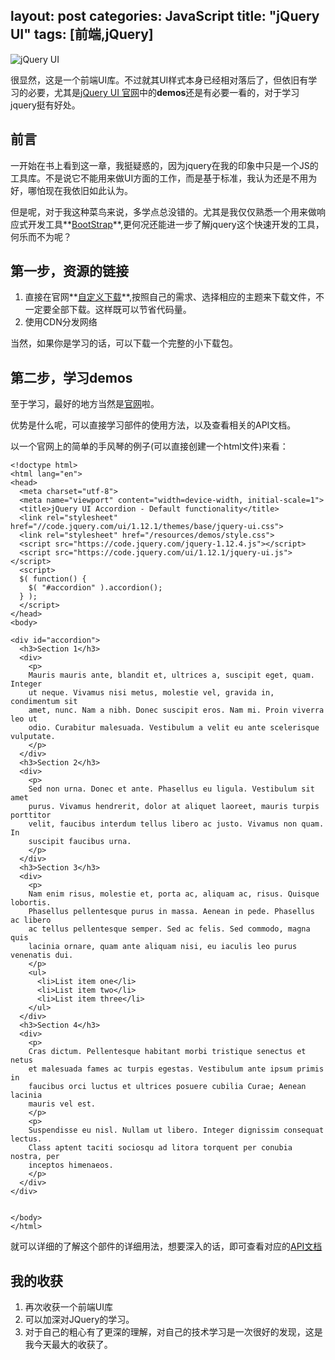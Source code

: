 layout: post
categories: JavaScript
title: "jQuery UI"
tags: [前端,jQuery]
---
![jQuery UI](http://oltqt8zyb.bkt.clouddn.com/jquery_ui.jpg)  

很显然，这是一个前端UI库。不过就其UI样式本身已经相对落后了，但依旧有学习的必要，尤其是[jQuery UI 官网](http://jqueryui.com/demos/)中的**demos**还是有必要一看的，对于学习jquery挺有好处。  

<!-- more -->
前言
--
一开始在书上看到这一章，我挺疑惑的，因为jquery在我的印象中只是一个JS的工具库。不是说它不能用来做UI方面的工作，而是基于标准，我认为还是不用为好，哪怕现在我依旧如此认为。  

但是呢，对于我这种菜鸟来说，多学点总没错的。尤其是我仅仅熟悉一个用来做响应式开发工具**[BootStrap](http://v3.bootcss.com/)**,更何况还能进一步了解jquery这个快速开发的工具，何乐而不为呢？  

第一步，资源的链接
---------
1. 直接在官网**[自定义下载](http://jqueryui.com/download/)**,按照自己的需求、选择相应的主题来下载文件，不一定要全部下载。这样既可以节省代码量。
2. 使用CDN分发网络

当然，如果你是学习的话，可以下载一个完整的小下载包。  

第二步，学习demos
-----------
至于学习，最好的地方当然是[官网](http://jqueryui.com/demos/)啦。  

优势是什么呢，可以直接学习部件的使用方法，以及查看相关的API文档。  

以一个官网上的简单的手风琴的例子(可以直接创建一个html文件)来看：  
```
<!doctype html>
<html lang="en">
<head>
  <meta charset="utf-8">
  <meta name="viewport" content="width=device-width, initial-scale=1">
  <title>jQuery UI Accordion - Default functionality</title>
  <link rel="stylesheet" href="//code.jquery.com/ui/1.12.1/themes/base/jquery-ui.css">
  <link rel="stylesheet" href="/resources/demos/style.css">
  <script src="https://code.jquery.com/jquery-1.12.4.js"></script>
  <script src="https://code.jquery.com/ui/1.12.1/jquery-ui.js"></script>
  <script>
  $( function() {
    $( "#accordion" ).accordion();
  } );
  </script>
</head>
<body>
 
<div id="accordion">
  <h3>Section 1</h3>
  <div>
    <p>
    Mauris mauris ante, blandit et, ultrices a, suscipit eget, quam. Integer
    ut neque. Vivamus nisi metus, molestie vel, gravida in, condimentum sit
    amet, nunc. Nam a nibh. Donec suscipit eros. Nam mi. Proin viverra leo ut
    odio. Curabitur malesuada. Vestibulum a velit eu ante scelerisque vulputate.
    </p>
  </div>
  <h3>Section 2</h3>
  <div>
    <p>
    Sed non urna. Donec et ante. Phasellus eu ligula. Vestibulum sit amet
    purus. Vivamus hendrerit, dolor at aliquet laoreet, mauris turpis porttitor
    velit, faucibus interdum tellus libero ac justo. Vivamus non quam. In
    suscipit faucibus urna.
    </p>
  </div>
  <h3>Section 3</h3>
  <div>
    <p>
    Nam enim risus, molestie et, porta ac, aliquam ac, risus. Quisque lobortis.
    Phasellus pellentesque purus in massa. Aenean in pede. Phasellus ac libero
    ac tellus pellentesque semper. Sed ac felis. Sed commodo, magna quis
    lacinia ornare, quam ante aliquam nisi, eu iaculis leo purus venenatis dui.
    </p>
    <ul>
      <li>List item one</li>
      <li>List item two</li>
      <li>List item three</li>
    </ul>
  </div>
  <h3>Section 4</h3>
  <div>
    <p>
    Cras dictum. Pellentesque habitant morbi tristique senectus et netus
    et malesuada fames ac turpis egestas. Vestibulum ante ipsum primis in
    faucibus orci luctus et ultrices posuere cubilia Curae; Aenean lacinia
    mauris vel est.
    </p>
    <p>
    Suspendisse eu nisl. Nullam ut libero. Integer dignissim consequat lectus.
    Class aptent taciti sociosqu ad litora torquent per conubia nostra, per
    inceptos himenaeos.
    </p>
  </div>
</div>
 
 
</body>
</html>
```
就可以详细的了解这个部件的详细用法，想要深入的话，即可查看对应的[API文档](http://api.jqueryui.com/accordion/)  

我的收获
----
1. 再次收获一个前端UI库
2. 可以加深对JQuery的学习。
3. 对于自己的粗心有了更深的理解，对自己的技术学习是一次很好的发现，这是我今天最大的收获了。